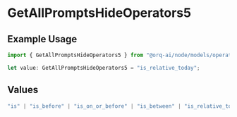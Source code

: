 # GetAllPromptsHideOperators5

## Example Usage

```typescript
import { GetAllPromptsHideOperators5 } from "@orq-ai/node/models/operations";

let value: GetAllPromptsHideOperators5 = "is_relative_today";
```

## Values

```typescript
"is" | "is_before" | "is_on_or_before" | "is_between" | "is_relative_today" | "is_relative_time" | "is_empty" | "is_not_empty"
```